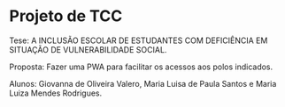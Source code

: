 # Projeto de TCC

Tese: A INCLUSÃO ESCOLAR DE ESTUDANTES COM 
DEFICIÊNCIA EM SITUAÇÃO DE 
VULNERABILIDADE SOCIAL.

Proposta: Fazer uma PWA para facilitar os acessos aos polos indicados. 


Alunos: Giovanna de Oliveira Valero, Maria Luisa de Paula Santos e Maria Luiza Mendes Rodrigues. 
